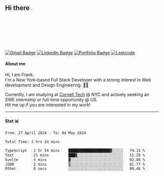 
<h2> Hi there <a href="https://swh00tw.me/"><img src="https://media.giphy.com/media/hvRJCLFzcasrR4ia7z/giphy.gif" width="3%"></a> </h2>
<!-- Badges: https://dev.to/envoy_/150-badges-for-github-pnk -->

[![Gmail Badge](https://img.shields.io/badge/Gmail-D14836?style=for-the-badge&logo=gmail&logoColor=white&link=mailto:a6140000@gmail.com)](mailto:a6140000@gmail.com)
[![LinkedIn Badge](https://img.shields.io/badge/LinkedIn-0077B5?style=for-the-badge&logo=linkedin&logoColor=white&link=https://www.linkedin.com/in/%E6%9B%B8%E7%B6%AD-%E8%A8%B1-109621210/)](https://www.linkedin.com/in/%E6%9B%B8%E7%B6%AD-%E8%A8%B1-109621210/)
[![Portfolio Badge](https://img.shields.io/badge/website-808080?style=for-the-badge&logo=About.me&logoColor=white&link=https://swh00tw.vercel.app)](https://swh00tw.vercel.app)
[![Leetcode](https://img.shields.io/badge/-LeetCode-FFA116?style=for-the-badge&logo=LeetCode&logoColor=black&link=https://leetcode.com/swh00tw/)](https://leetcode.com/swh00tw/)
<!-- <img align='right' src='https://user-images.githubusercontent.com/5713670/87202985-820dcb80-c2b6-11ea-9f56-7ec461c497c3.gif' width='350'> -->

<h4>About me </h4>
<p fontSize="12px">Hi, I am Frank. <br/>I'm a New York-based Full Stack Developer with a strong interest in Web development and Design Engineering. 👨‍💻<br/> </p><p>Currently, I am studying at <a href="https://tech.cornell.edu/">Cornell Tech</a> @ NYC and actively seeking an SWE internship or full-time opportunity @ US.<br/> Hit me up if you are interested in my work!  </p>

<!-- ![swh00tw's github stats](https://github-readme-stats.vercel.app/api?username=swh00tw&hide=["issues"]&show_icons=true) -->
<!-- [![GitHub Streak](http://github-readme-streak-stats.herokuapp.com?user=swh00tw)](https://github.com/swh00tw) -->

---
<!-- <h4>Stack 🧪</h4> -->
<!-- icon: https://github.com/tandpfun/skill-icons#readme -->

<!--  <h5>⚡ Web dev </h5> 

[![My Skills](https://skillicons.dev/icons?i=graphql,tailwind,react,svelte,supabase,gatsby,next,nodejs,express,redux,postgres,mongodb,flask,prisma,apollo,materialui&perline=10)](https://skillicons.dev)

<h5>⚡ Languages </h5> 

[![My Skills](https://skillicons.dev/icons?i=html,css,js,ts,cpp,cs,python,rust,go&perline=10)](https://skillicons.dev)

<h5>⚡ Others </h5> 

[![My Skills](https://skillicons.dev/icons?i=unity,git,github,githubactions,figma,vim,neovim,docker,azure,vercel,aws,heroku,latex,md&perline=10)](https://skillicons.dev)
---
-->

<h4>Stat 📊</h4>
<!--START_SECTION:waka-->

```txt
From: 27 April 2024 - To: 04 May 2024

Total Time: 2 hrs 24 mins

TypeScript   1 hr 54 mins    ███████████████████▓░░░░░   79.15 %
Text         21 mins         ███▓░░░░░░░░░░░░░░░░░░░░░   15.20 %
Svelte       4 mins          ▓░░░░░░░░░░░░░░░░░░░░░░░░   02.86 %
JSON         2 mins          ▒░░░░░░░░░░░░░░░░░░░░░░░░   01.77 %
Other        0 secs          ░░░░░░░░░░░░░░░░░░░░░░░░░   00.46 %
```

<!--END_SECTION:waka-->

<!--
**swh00tw/swh00tw** is a ✨ _special_ ✨ repository because its `README.md` (this file) appears on your GitHub profile.

Here are some ideas to get you started:

- 🔭 I’m currently working on ...
- 🌱 I’m currently learning ...
- 👯 I’m looking to collaborate on ...
- 🤔 I’m looking for help with ...
- 💬 Ask me about ...
- 📫 How to reach me: ...
- 😄 Pronouns: ...
- ⚡ Fun fact: ...
-->
